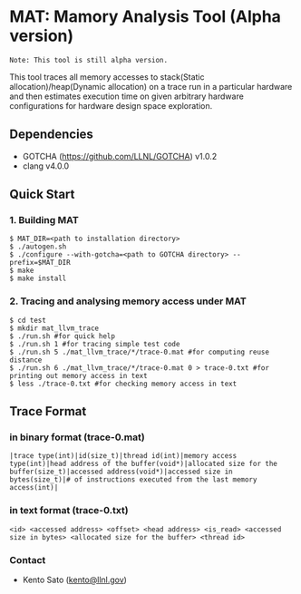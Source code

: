 # MAT: Mamory Analysis Tool (Alpha version) #

	Note: This tool is still alpha version.

This tool traces all memory accesses to stack(Static allocation)/heap(Dynamic allocation) on a trace run in a particular hardware and then estimates execution time on given arbitrary hardware configurations for hardware design space exploration.

## Dependencies

* GOTCHA (https://github.com/LLNL/GOTCHA) v1.0.2
* clang v4.0.0

## Quick Start ##

### 1. Building MAT

	$ MAT_DIR=<path to installation directory>
	$ ./autogen.sh
	$ ./configure --with-gotcha=<path to GOTCHA directory> --prefix=$MAT_DIR
	$ make 
	$ make install

### 2. Tracing and analysing memory access under MAT

	$ cd test
	$ mkdir mat_llvm_trace
	$ ./run.sh #for quick help
	$ ./run.sh 1 #for tracing simple test code
	$ ./run.sh 5 ./mat_llvm_trace/*/trace-0.mat #for computing reuse distance
	$ ./run.sh 6 ./mat_llvm_trace/*/trace-0.mat 0 > trace-0.txt #for printing out memory access in text
	$ less ./trace-0.txt #for checking memory access in text
	
## Trace Format
### in binary format (trace-0.mat)
	
	|trace type(int)|id(size_t)|thread id(int)|memory access type(int)|head address of the buffer(void*)|allocated size for the buffer(size_t)|accessed address(void*)|accessed size in bytes(size_t)|# of instructions executed from the last memory access(int)|
	
### in text format (trace-0.txt)

	<id> <accessed address> <offset> <head address> <is_read> <accessed size in bytes> <allocated size for the buffer> <thread id>
	

### Contact ###

* Kento Sato (kento@llnl.gov)
